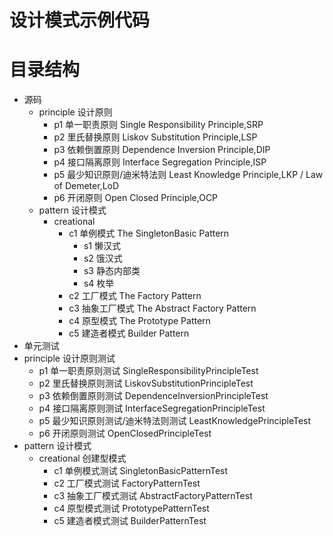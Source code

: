 # 设计模式示例代码

# 目录结构

- 源码
    - principle 设计原则
        - p1 单一职责原则 Single Responsibility Principle,SRP
        - p2 里氏替换原则 Liskov Substitution Principle,LSP
        - p3 依赖倒置原则 Dependence Inversion Principle,DIP
        - p4 接口隔离原则 Interface Segregation Principle,ISP
        - p5 最少知识原则/迪米特法则 Least Knowledge Principle,LKP / Law of Demeter,LoD
        - p6 开闭原则 Open Closed Principle,OCP
    - pattern 设计模式
        - creational
            - c1 单例模式 The SingletonBasic Pattern
                - s1 懒汉式
                - s2 饿汉式
                - s3 静态内部类
                - s4 枚举
            - c2 工厂模式 The Factory Pattern
            - c3 抽象工厂模式 The Abstract Factory Pattern
            - c4 原型模式 The Prototype Pattern
            - c5 建造者模式 Builder Pattern
- 单元测试
- principle 设计原则测试
    - p1 单一职责原则测试 SingleResponsibilityPrincipleTest
    - p2 里氏替换原则测试 LiskovSubstitutionPrincipleTest
    - p3 依赖倒置原则测试 DependenceInversionPrincipleTest
    - p4 接口隔离原则测试 InterfaceSegregationPrincipleTest
    - p5 最少知识原则测试/迪米特法则测试 LeastKnowledgePrincipleTest
    - p6 开闭原则测试 OpenClosedPrincipleTest
- pattern 设计模式
    - creational 创建型模式
        - c1 单例模式测试 SingletonBasicPatternTest
        - c2 工厂模式测试 FactoryPatternTest
        - c3 抽象工厂模式测试 AbstractFactoryPatternTest
        - c4 原型模式测试 PrototypePatternTest
        - c5 建造者模式测试 BuilderPatternTest